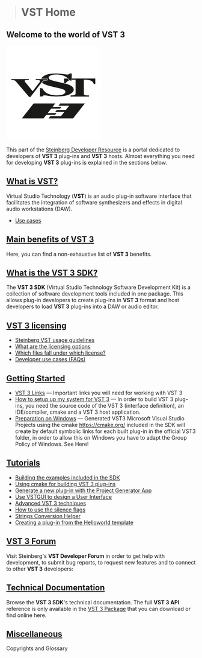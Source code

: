 ># VST Home

## Welcome to the world of VST 3

![VST Logo](/resources/VST_logo.png)

This part of the [Steinberg Developer Resource](https://developer.steinberg.help/display/SDH/Steinberg+Developer+Resource) is a portal dedicated to
developers of **VST 3** plug-ins and **VST 3** hosts. Almost everything you need
for developing **VST 3** plug-ins is explained in the sections below.

## [What is VST?](../pages/What+is+VST/index.md)

Virtual Studio Technology (**VST**) is an audio plug-in software interface
that facilitates the integration of software synthesizers and effects in digital
audio workstations (DAW).

* [Use cases](../pages/What+is+VST/Use+cases.md)

## [Main benefits of VST 3](../pages/Main+benefits+of+VST+3/index.md)

Here, you can find a non-exhaustive list of **VST 3** benefits.

## [What is the VST 3 SDK?](../pages/What+is+the+VST+3+SDK/index.md)

The **VST 3 SDK** (Virtual Studio Technology Software Development Kit) is a
collection of software development tools included in one package. This
allows plug-in developers to create plug-ins in **VST 3** format and host
developers to load **VST 3** plug-ins into a DAW or audio editor.

## [VST 3 licensing](../pages/VST+3+Licensing/index.md)
- [Steinberg VST usage guidelines](../pages/VST+3+Licensing/Usage+guidelines.md)
- [What are the licensing options](../pages/VST+3+Licensing/What+are+the+licensing+options.md)
- [Which files fall under which license?](../pages/VST+3+Licensing/Which+files+fall+under+which+license.md)
- [Developer use cases (FAQs)](../pages/VST+3+Licensing/Developer+use+cases.md)

## [Getting Started](../pages/Getting+Started/Index.md)
- [VST 3 Links](pages/Getting+Started/Links.md) — Important links you will need for working with VST 3
- [How to setup up my system for VST 3](pages/Getting+Started/How+to+setup+my+system.md) — In order to build VST 3 plug-ins, you need the source code of the VST 3 (interface definition), an IDE/compiler, cmake and a VST 3 host application.
- [Preparation on Windows](pages/Getting+Started/Preparation+on+Windows.md) — Generated VST3 Microsoft Visual Studio Projects using the cmake https://cmake.org/ included in the SDK will create by default symbolic links for each built plug-in in the official VST3 folder, in order to allow this on Windows you have to adapt the Group Policy of Windows. See Here!

## [Tutorials](../pages/Tutorials/Index.md)
- [Building the examples included in the SDK](../pages/Tutorials/Building+the+examples+included+in+the+SDK.md)
- [Using cmake for building VST 3 plug-ins](../pages/Tutorials/Using+cmake+for+building+plug-ins.md)
- [Generate a new plug-in with the Project Generator App](../pages/Tutorials/Generate+new+plug-in+with+Project+Generator.md)
- [Use VSTGUI to design a User Interface](../pages/Tutorials/Use+VSTGUI+to+design+a+UI.md)
- [Advanced VST 3 techniques](../pages/Tutorials/Advanced+VST+3+techniques.md)
- [How to use the silence flags](../pages/Tutorials/How+to+use+the+silence+flags.md)
- [Strings Conversion Helper](../pages/Tutorials/Strings+Conversion+Helper.md)
- [Creating a plug-in from the Helloworld template](../pages/Tutorials/Creating+a+plug-in+from+the+Helloworld+template.md)

## [VST 3 Forum](../pages/Forum/Index.md)
Visit Steinberg's **VST Developer Forum** in order to get help with development, to submit bug reports, to request new features and to connect to other **VST 3** developers:

## [Technical Documentation](../pages/Technical+Documentation/Index.md)
Browse the **VST 3 SDK**'s technical documentation. The full **VST 3 API** reference is only available in the [VST 3 Package]((pages/Getting+Started/Links.md)) that you can download or find online here.

## [Miscellaneous](../pages/Miscellaneous/Index.md)
Copyrights and Glossary